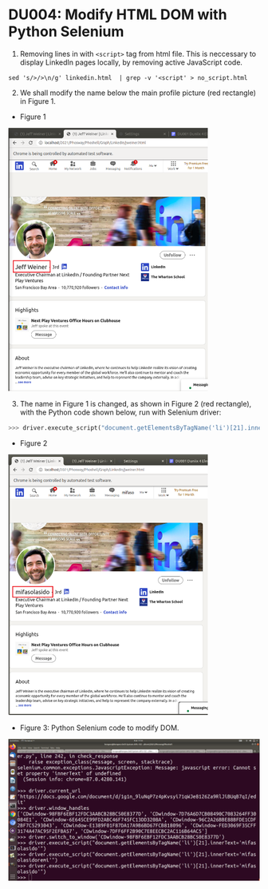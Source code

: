 # DU004: Modify HTML DOM with Python Selenium

1. Removing lines in with `<script>` tag from html file. This is neccessary to display LinkedIn pages locally, by removing active JavaScript code.

```
sed 's/>/>\n/g' linkedin.html  | grep -v '<script' > no_script.html
```

2. We shall modify the name below the main profile picture (red rectangle) in Figure 1.

- Figure 1
<img src="https://github.com/udexon/DUNIIX/blob/main/img/LinkedIn_JW_rb.png" width=400>


3. The name in Figure 1 is changed, as shown in Figure 2 (red rectangle), with the Python code shown below, run with Selenium driver: 

```python
>>> driver.execute_script("document.getElementsByTagName('li')[21].innerText='mifasolasido'")
```

- Figure 2
<img src="https://github.com/udexon/DUNIIX/blob/main/img/mifaso_rb.png" width=400>

- Figure 3: Python Selenium code to modify DOM.
<img src="https://github.com/udexon/DUNIIX/blob/main/img/mifaso_selenium.png" width=600>

